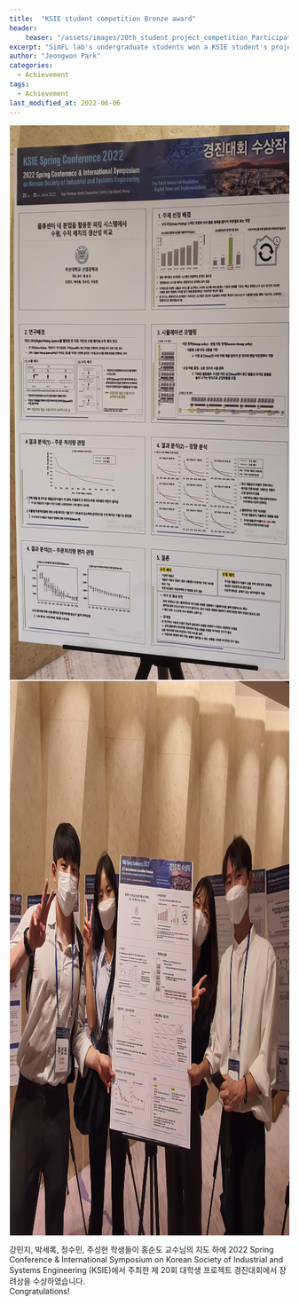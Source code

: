 ```yaml
---
title:  "KSIE student competition Bronze award"
header:
    teaser: "/assets/images/20th_student_project_competition_Participation_Award1.jpg"
excerpt: "SimFL lab's undergraduate students won a KSIE student's project competition."
author: "Jeongwon Park"
categories:
  - Achievement
tags:
  - Achievement
last_modified_at: 2022-06-06
---
```

<img align="center" width="1000" height="1000" style="border: 1px solid white" src="/assets/images/20th_student_project_competition_Participation_Award3.jpg">
<img align="center" width="1000" height="1000" style="border: 1px solid white" src="/assets/images/20th_student_project_competition_Participation_Award1.jpg">

강민지, 박세록, 정수민, 주성현 학생들이 홍순도 교수님의 지도 하에 2022 Spring Conference & International Symposium on Korean Society of Industrial and Systems Engineering (KSIE)에서 주최한 제 20회 대학생 프로젝트 경진대회에서 장려상을 수상하였습니다.  
Congratulations!
